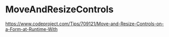 # MoveAndResizeControls
https://www.codeproject.com/Tips/709121/Move-and-Resize-Controls-on-a-Form-at-Runtime-With

